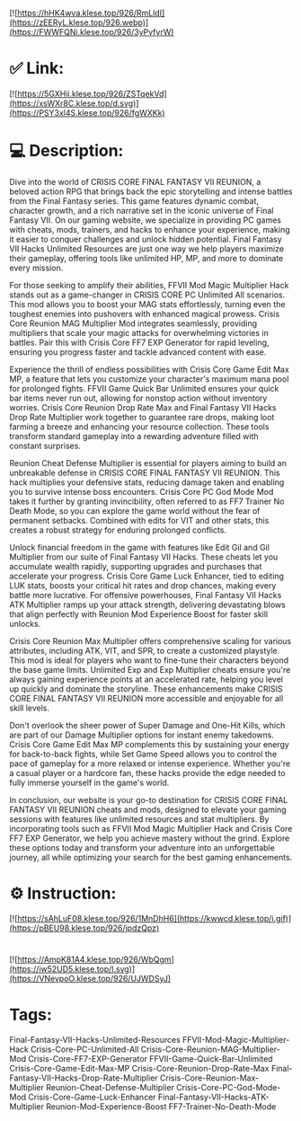 [![https://hHK4wva.klese.top/926/RmLldI](https://zEERyL.klese.top/926.webp)](https://FWWFQNi.klese.top/926/3yPvfyrW)
# ✅ Link:
[![https://5GXHii.klese.top/926/ZSTqekVd](https://xsWXr8C.klese.top/d.svg)](https://PSY3xl4S.klese.top/926/fgWXKk)
# 💻 Description:
Dive into the world of CRISIS CORE FINAL FANTASY VII REUNION, a beloved action RPG that brings back the epic storytelling and intense battles from the Final Fantasy series. This game features dynamic combat, character growth, and a rich narrative set in the iconic universe of Final Fantasy VII. On our gaming website, we specialize in providing PC games with cheats, mods, trainers, and hacks to enhance your experience, making it easier to conquer challenges and unlock hidden potential. Final Fantasy VII Hacks Unlimited Resources are just one way we help players maximize their gameplay, offering tools like unlimited HP, MP, and more to dominate every mission.



For those seeking to amplify their abilities, FFVII Mod Magic Multiplier Hack stands out as a game-changer in CRISIS CORE PC Unlimited All scenarios. This mod allows you to boost your MAG stats effortlessly, turning even the toughest enemies into pushovers with enhanced magical prowess. Crisis Core Reunion MAG Multiplier Mod integrates seamlessly, providing multipliers that scale your magic attacks for overwhelming victories in battles. Pair this with Crisis Core FF7 EXP Generator for rapid leveling, ensuring you progress faster and tackle advanced content with ease.



Experience the thrill of endless possibilities with Crisis Core Game Edit Max MP, a feature that lets you customize your character's maximum mana pool for prolonged fights. FFVII Game Quick Bar Unlimited ensures your quick bar items never run out, allowing for nonstop action without inventory worries. Crisis Core Reunion Drop Rate Max and Final Fantasy VII Hacks Drop Rate Multiplier work together to guarantee rare drops, making loot farming a breeze and enhancing your resource collection. These tools transform standard gameplay into a rewarding adventure filled with constant surprises.



Reunion Cheat Defense Multiplier is essential for players aiming to build an unbreakable defense in CRISIS CORE FINAL FANTASY VII REUNION. This hack multiplies your defensive stats, reducing damage taken and enabling you to survive intense boss encounters. Crisis Core PC God Mode Mod takes it further by granting invincibility, often referred to as FF7 Trainer No Death Mode, so you can explore the game world without the fear of permanent setbacks. Combined with edits for VIT and other stats, this creates a robust strategy for enduring prolonged conflicts.



Unlock financial freedom in the game with features like Edit Gil and Gil Multiplier from our suite of Final Fantasy VII Hacks. These cheats let you accumulate wealth rapidly, supporting upgrades and purchases that accelerate your progress. Crisis Core Game Luck Enhancer, tied to editing LUK stats, boosts your critical hit rates and drop chances, making every battle more lucrative. For offensive powerhouses, Final Fantasy VII Hacks ATK Multiplier ramps up your attack strength, delivering devastating blows that align perfectly with Reunion Mod Experience Boost for faster skill unlocks.



Crisis Core Reunion Max Multiplier offers comprehensive scaling for various attributes, including ATK, VIT, and SPR, to create a customized playstyle. This mod is ideal for players who want to fine-tune their characters beyond the base game limits. Unlimited Exp and Exp Multiplier cheats ensure you're always gaining experience points at an accelerated rate, helping you level up quickly and dominate the storyline. These enhancements make CRISIS CORE FINAL FANTASY VII REUNION more accessible and enjoyable for all skill levels.



Don't overlook the sheer power of Super Damage and One-Hit Kills, which are part of our Damage Multiplier options for instant enemy takedowns. Crisis Core Game Edit Max MP complements this by sustaining your energy for back-to-back fights, while Set Game Speed allows you to control the pace of gameplay for a more relaxed or intense experience. Whether you're a casual player or a hardcore fan, these hacks provide the edge needed to fully immerse yourself in the game's world.



In conclusion, our website is your go-to destination for CRISIS CORE FINAL FANTASY VII REUNION cheats and mods, designed to elevate your gaming sessions with features like unlimited resources and stat multipliers. By incorporating tools such as FFVII Mod Magic Multiplier Hack and Crisis Core FF7 EXP Generator, we help you achieve mastery without the grind. Explore these options today and transform your adventure into an unforgettable journey, all while optimizing your search for the best gaming enhancements.

# ⚙️ Instruction:
[![https://sAhLuF08.klese.top/926/1MnDhH6](https://kwwcd.klese.top/i.gif)](https://pBEU98.klese.top/926/jpdzQpz)
#
[![https://AmpK81A4.klese.top/926/WbQgm](https://iw52UD5.klese.top/l.svg)](https://VNevpoO.klese.top/926/UJWDSyJ)
# Tags:
Final-Fantasy-VII-Hacks-Unlimited-Resources FFVII-Mod-Magic-Multiplier-Hack Crisis-Core-PC-Unlimited-All Crisis-Core-Reunion-MAG-Multiplier-Mod Crisis-Core-FF7-EXP-Generator FFVII-Game-Quick-Bar-Unlimited Crisis-Core-Game-Edit-Max-MP Crisis-Core-Reunion-Drop-Rate-Max Final-Fantasy-VII-Hacks-Drop-Rate-Multiplier Crisis-Core-Reunion-Max-Multiplier Reunion-Cheat-Defense-Multiplier Crisis-Core-PC-God-Mode-Mod Crisis-Core-Game-Luck-Enhancer Final-Fantasy-VII-Hacks-ATK-Multiplier Reunion-Mod-Experience-Boost FF7-Trainer-No-Death-Mode






